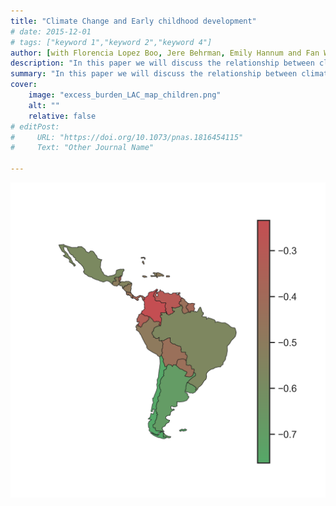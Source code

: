 ```yaml
---
title: "Climate Change and Early childhood development" 
# date: 2015-12-01
# tags: ["keyword 1","keyword 2","keyword 4"]
author: [with Florencia Lopez Boo, Jere Behrman, Emily Hannum and Fan Wang]
description: "In this paper we will discuss the relationship between climate change and Early childhood development" 
summary: "In this paper we will discuss the relationship between climate change and Early childhood development"
cover:
    image: "excess_burden_LAC_map_children.png"
    alt: ""
    relative: false
# editPost:
#     URL: "https://doi.org/10.1073/pnas.1816454115"
#     Text: "Other Journal Name"

---
```


<!-- --- -->

<!-- ##### Download -->

<!-- + [Paper](paper2.pdf)
+ [Online appendix](appendix2.pdf)
+ [Code and data](https://github.com/pmichaillat/unemployment-gap) -->

<!-- --- -->

<!-- ##### Abstract -->


<!-- --- -->

<!-- ##### Excess burden of air pollution in LAC -->

![](excess_burden_LAC_map_children.png)

<!-- --- -->
<!-- 
##### Citation

Author 1 and Author 2. Year. "Title." *Journal* Volume (Issue): First page–Last page. https://doi.org/paper_doi.

```BibTeX
@article{AAYY,
author = {Author 1 and Author 2},
doi = {paper_doi},
journal = {Journal},
number = {Issue},
pages = {XXX--YYY},
title ={Title},
volume = {Volume},
year = {Year}}
``` -->

<!-- --- -->

<!-- ##### Related material

+ [Presentation slides](presentation2.pdf) -->

